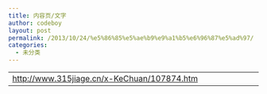 ```yaml
---
title: 内容页/文字
author: codeboy
layout: post
permalink: /2013/10/24/%e5%86%85%e5%ae%b9%e9%a1%b5%e6%96%87%e5%ad%97/
categories:
  - 未分类
---
```

<table width="549">
  <colgroup> <col width="549" /> </colgroup> <tr>
    <td width="549" height="19">
      <a href="http://www.315jiage.cn/x-KeChuan/107874.htm">http://www.315jiage.cn/x-KeChuan/107874.htm</a>
    </td>
  </tr>
</table>